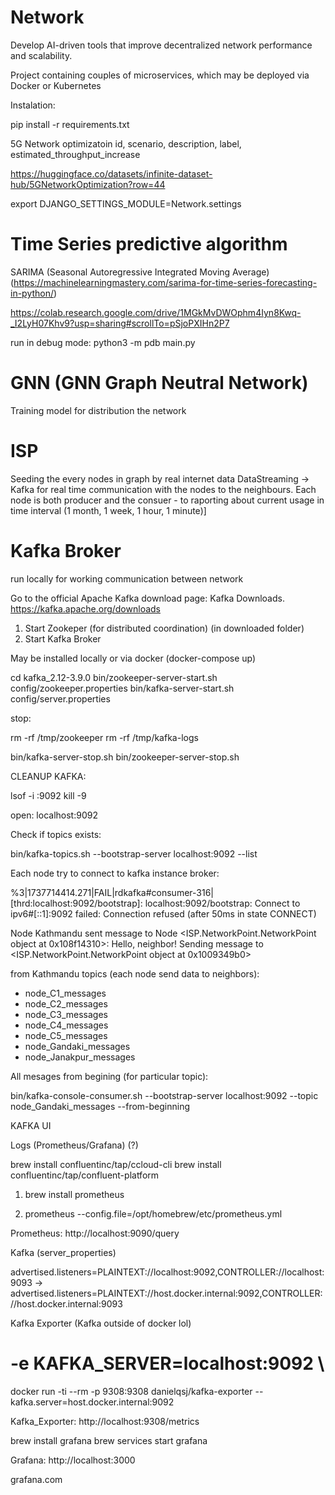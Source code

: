 # Network
Develop AI-driven tools that improve decentralized network performance and scalability.


Project containing couples of microservices, which may be deployed via Docker or Kubernetes

Instalation:

pip install -r requirements.txt

5G Network optimizatoin
id, scenario, description, label, estimated_throughput_increase

https://huggingface.co/datasets/infinite-dataset-hub/5GNetworkOptimization?row=44

export DJANGO_SETTINGS_MODULE=Network.settings


# Time Series predictive algorithm
SARIMA (Seasonal Autoregressive Integrated Moving Average)
(https://machinelearningmastery.com/sarima-for-time-series-forecasting-in-python/)

https://colab.research.google.com/drive/1MGkMvDWOphm4Iyn8Kwq-_I2LyH07Khv9?usp=sharing#scrollTo=pSjoPXIHn2P7

run in debug mode: 
python3 -m pdb main.py

# GNN (GNN Graph Neutral Network) 
Training model for distribution the network

# ISP
Seeding the every nodes in graph by real internet data
DataStreaming -> Kafka for real time communication with the nodes to the neighbours.
Each node is both producer and the consuer - to raporting about current usage in time interval
(1 month, 1 week, 1 hour, 1 minute)]

# Kafka Broker 
run locally for working communication between network

Go to the official Apache Kafka download page: Kafka Downloads.
https://kafka.apache.org/downloads


1. Start Zookeper (for distributed coordination) (in downloaded folder)
2. Start Kafka Broker

May be installed locally or via docker (docker-compose up)

cd kafka_2.12-3.9.0
bin/zookeeper-server-start.sh config/zookeeper.properties
bin/kafka-server-start.sh config/server.properties

stop: 

rm -rf /tmp/zookeeper
rm -rf /tmp/kafka-logs

bin/kafka-server-stop.sh
bin/zookeeper-server-stop.sh


CLEANUP KAFKA:


lsof -i :9092
kill -9 <PID>


open: localhost:9092

Check if topics exists:

bin/kafka-topics.sh --bootstrap-server localhost:9092 --list

Each node try to connect to kafka instance broker:


%3|1737714414.271|FAIL|rdkafka#consumer-316| [thrd:localhost:9092/bootstrap]: localhost:9092/bootstrap: Connect to ipv6#[::1]:9092 failed: Connection refused (after 50ms in state CONNECT)


Node Kathmandu sent message to Node <ISP.NetworkPoint.NetworkPoint object at 0x108f14310>: Hello, neighbor!
Sending message to <ISP.NetworkPoint.NetworkPoint object at 0x1009349b0>

from Kathmandu topics (each node send data to neighbors):

- node_C1_messages
- node_C2_messages
- node_C3_messages
- node_C4_messages
- node_C5_messages
- node_Gandaki_messages
- node_Janakpur_messages

All mesages from begining (for particular topic):

bin/kafka-console-consumer.sh --bootstrap-server localhost:9092 --topic node_Gandaki_messages --from-beginning

KAFKA UI

Logs (Prometheus/Grafana) (?)

brew install confluentinc/tap/ccloud-cli
brew install confluentinc/tap/confluent-platform


1. brew install prometheus

2. prometheus --config.file=/opt/homebrew/etc/prometheus.yml

Prometheus: http://localhost:9090/query

Kafka (server_properties)

advertised.listeners=PLAINTEXT://localhost:9092,CONTROLLER://localhost:9093 -> advertised.listeners=PLAINTEXT://host.docker.internal:9092,CONTROLLER://host.docker.internal:9093


Kafka Exporter
(Kafka outside of docker lol)
#   -e KAFKA_SERVER=localhost:9092 \
docker run -ti --rm -p 9308:9308 danielqsj/kafka-exporter --kafka.server=host.docker.internal:9092 


Kafka_Exporter: http://localhost:9308/metrics


brew install grafana
brew services start grafana

Grafana: http://localhost:3000

grafana.com
